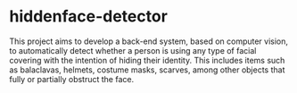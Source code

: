# hiddenface-detector
This project aims to develop a back-end system, based on computer vision, to automatically detect whether a person is using any type of facial covering with the intention of hiding their identity. This includes items such as balaclavas, helmets, costume masks, scarves, among other objects that fully or partially obstruct the face.
